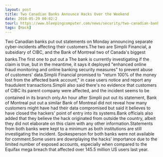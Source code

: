 ```yaml
---
layout: post
title: Two Canadian Banks Announce Hacks Over the Weekend
date: 2018-05-29 00:02:2
tourl: https://www.bleepingcomputer.com/news/security/two-canadian-banks-announce-hacks-over-the-weekend/
tags: [Hack]
---
```

Two Canadian banks put out statements on Monday announcing separate cyber-incidents affecting their customers.The two are Simplii Financial, a subsidiary of CIBC, and the Bank of Montreal two of Canada's biggest banks.The first one to put out a The bank is currently investigating if the claim is true, but in the meantime, it says it deployed "enhanced online fraud monitoring and online banking security measures" to prevent abuse of customers' data.Simplii Financial promised to "return 100% of the money lost from the affected bank account," in case users notice and report any fraudulent transactions.Simplii also said there's no evidence that customers of CIBC its parent company were affected, and the incident seems to be contained in its branch only.An hour after Simplii put out its statement, Bank of Montreal put out a similar Bank of Montreal did not reveal how many customers might have had their data compromised but said it believes to have closed the hackers' point of entry into its systems.Bank officials also added that they believe the hack originated from outside the country, albeit they did not elaborate on this claim with any other information.Statements from both banks were kept to a minimum as both institutions are still investigating the incident. Spokesperson for both banks were not available for comment.Some users are downplaying the hacks' importance due to the limited number of exposed accounts, especially when compared to the Equifax mega breach that affected over 145.5 million US users last year.